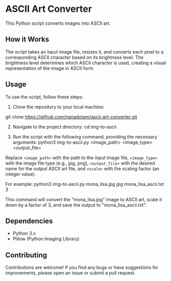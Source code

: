 # ASCII Art Converter

This Python script converts images into ASCII art.

## How it Works

The script takes an input image file, resizes it, and converts each pixel to a corresponding ASCII character based on its brightness level. The brightness level determines which ASCII character is used, creating a visual representation of the image in ASCII form.

## Usage

To use the script, follow these steps:

1. Clone the repository to your local machine:

git clone https://github.com/nanadotam/ascii-art-converter.git

2. Navigate to the project directory:
cd img-to-ascii

3. Run the script with the following command, providing the necessary arguments:
python3 img-to-ascii.py <image_path> <image_type> <output_file> <scale>

Replace `<image_path>` with the path to the input image file, `<image_type>` with the image file type (e.g., jpg, png), `<output_file>` with the desired name for the output ASCII art file, and `<scale>` with the scaling factor (an integer value).

For example:
python3 img-to-ascii.py mona_lisa.jpg jpg mona_lisa_ascii.txt 3


This command will convert the "mona_lisa.jpg" image to ASCII art, scale it down by a factor of 3, and save the output to "mona_lisa_ascii.txt".

## Dependencies

- Python 3.x
- Pillow (Python Imaging Library)

## Contributing

Contributions are welcome! If you find any bugs or have suggestions for improvements, please open an issue or submit a pull request.


